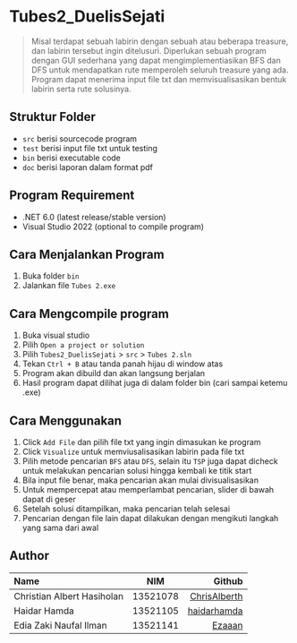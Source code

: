 # Tubes2_DuelisSejati
> Misal terdapat sebuah labirin dengan sebuah atau beberapa treasure, dan labirin tersebut ingin ditelusuri. Diperlukan sebuah program dengan GUI sederhana yang dapat mengimplementiasikan BFS dan DFS untuk mendapatkan rute memperoleh seluruh treasure yang ada. Program dapat menerima input file txt dan memvisualisasikan bentuk labirin serta rute solusinya.

## Struktur Folder
- `src` berisi sourcecode program
- `test` berisi input file txt untuk testing
- `bin` berisi executable code
- `doc` berisi laporan dalam format pdf

## Program Requirement
- .NET 6.0 (latest release/stable version)
- Visual Studio 2022 (optional to compile program)

## Cara Menjalankan Program
1. Buka folder `bin`
2. Jalankan file `Tubes 2.exe`

## Cara Mengcompile program
1. Buka visual studio
2. Pilih `Open a project or solution`
3. Pilih `Tubes2_DuelisSejati` > `src` > `Tubes 2.sln`
4. Tekan `Ctrl + B` atau tanda panah hijau di window atas
5. Program akan dibuild dan akan langsung berjalan
6. Hasil program dapat dilihat juga di dalam folder bin (cari sampai ketemu .exe)

## Cara Menggunakan
1. Click `Add File` dan pilih file txt yang ingin dimasukan ke program
2. Click `Visualize` untuk memviusalisasikan labirin pada file txt
3. Pilih metode pencarian `BFS` atau `DFS`, selain itu `TSP` juga dapat dicheck untuk melakukan pencarian solusi hingga kembali ke titik start
4. Bila input file benar, maka pencarian akan mulai divisualisasikan
5. Untuk mempercepat atau memperlambat pencarian, slider di bawah dapat di geser
6. Setelah solusi ditampilkan, maka pencarian telah selesai
7. Pencarian dengan file lain dapat dilakukan dengan mengikuti langkah yang sama dari awal

## Author
| Name         | NIM            | Github |
| :---         |     :---:      |          ---: |
| Christian Albert Hasiholan  | 13521078     |[ChrisAlberth](https://github.com/ChrisAlberth) |
| Haidar Hamda  | 13521105     |[haidarhamda](https://github.com/haidarhamda) |
| Edia Zaki Naufal Ilman  | 13521141     |[Ezaaan](https://github.com/Ezaaan) |
